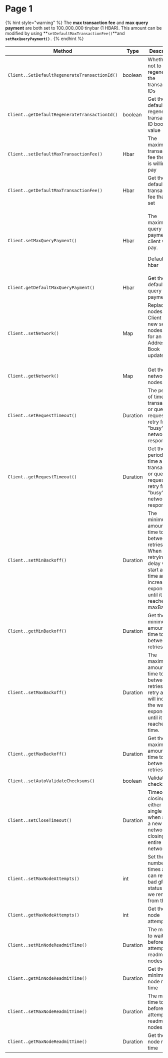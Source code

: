 # Page 1

{% hint style="warning" %}
The **max transaction fee** and **max query payment** are both set to 100\_000\_000 tinybar (1 HBAR). This amount can be modified by using \*\*`setDefaultMaxTransactionFee()`\*\*and **`setMaxQueryPayment()`**`.`
{% endhint %}

<table><thead><tr><th width="368.33333333333326">Method</th><th width="131">Type</th><th>Description</th></tr></thead><tbody><tr><td><code>Client..SetDefaultRegenerateTransactionId()</code></td><td>boolean</td><td>Whether or not to regenerate the transaction IDs</td></tr><tr><td><code>Client..getDefaultRegenerateTransactionId()</code></td><td>boolean</td><td>Get the default regenerate transaction ID boolean value</td></tr><tr><td><code>Client..setDefaultMaxTransactionFee()</code></td><td>Hbar</td><td>The maximum transaction fee the client is willing to pay</td></tr><tr><td><code>Client..getDefaultMaxTransactionFee()</code></td><td>Hbar</td><td>Get the default max transaction fee that is set</td></tr><tr><td><code>Client.setMaxQueryPayment()</code></td><td>Hbar</td><td><p>The maximum query payment the client will pay.</p><p>Default: 1 hbar</p></td></tr><tr><td><code>Client.getDefaultMaxQueryPayment()</code></td><td>Hbar</td><td>Get the default max query payment</td></tr><tr><td><code>Client..setNetwork()</code></td><td>Map</td><td>Replace all nodes in this Client with a new set of nodes (e.g. for an Address Book update)<br><br></td></tr><tr><td><code>Client..getNetwork()</code></td><td>Map</td><td>Get the network nodes</td></tr><tr><td><code>Client..setRequestTimeout()</code></td><td>Duration</td><td>The period of time a transaction or query request will retry from a "busy" network response</td></tr><tr><td><code>Client..getRequestTimeout()</code></td><td>Duration</td><td>Get the period of time a transaction or query request will retry from a "busy" network response</td></tr><tr><td><code>Client..setMinBackoff()</code></td><td>Duration</td><td>The minimum amount of time to wait between retries. When retrying, the delay will start at this time and increase exponentially until it reaches the maxBackoff</td></tr><tr><td><code>Client..getMinBackoff()</code></td><td>Duration</td><td>Get the minimum amount of time to wait between retries</td></tr><tr><td><code>Client..setMaxBackoff()</code></td><td>Duration</td><td>The maximum amount of time to wait between retries. Every retry attempt will increase the wait time exponentially until it reaches this time.</td></tr><tr><td><code>Client..getMaxBackoff()</code></td><td>Duration</td><td>Get the maximum amount of time to wait between retries</td></tr><tr><td><code>Client..setAutoValidateChecksums()</code></td><td>boolean</td><td>Validate checksums</td></tr><tr><td><code>Client..setCloseTimeout()</code></td><td>Duration</td><td>Timeout for closing either a single node when setting a new network, or closing the entire network</td></tr><tr><td><code>Client..setMaxNodeAttempts()</code></td><td>int</td><td>Set the max number of times a node can return a bad gRPC status before we remove it from the list</td></tr><tr><td><code>Client..getMaxNodeAttempts()</code></td><td>int</td><td>Get the max node attempts set</td></tr><tr><td><code>Client..setMinNodeReadmitTime()</code></td><td>Duration</td><td>The min time to wait before attempting to readmit nodes</td></tr><tr><td><code>Client..getMinNodeReadmitTime()</code></td><td>Duration</td><td>Get the minimum node readmit time</td></tr><tr><td><code>Client..setMaxNodeReadmitTime()</code></td><td>Duration</td><td>The max time to wait before attempting to readmit nodes</td></tr><tr><td><code>Client..getMaxNodeReadmitTime()</code></td><td>Duration</td><td>Get the max node readmit time</td></tr></tbody></table>
